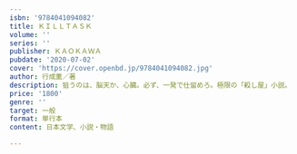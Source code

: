 ```yaml
---
isbn: '9784041094082'
title: ＫＩＬＬＴＡＳＫ
volume: ''
series: ''
publisher: ＫＡＯＫＡＷＡ
pubdate: '2020-07-02'
cover: 'https://cover.openbd.jp/9784041094082.jpg'
author: 行成薫／著
description: 狙うのは、脳天か、心臓。必ず、一発で仕留めろ。極限の「殺し屋」小説。
price: '1800'
genre: ''
target: 一般
format: 単行本
content: 日本文学、小説・物語

---
```


